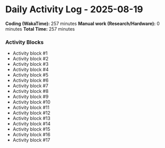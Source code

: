 # Daily Activity Log - 2025-08-19

**Coding (WakaTime):** 257 minutes
**Manual work (Research/Hardware):** 0 minutes
**Total Time:** 257 minutes

### Activity Blocks
- Activity block #1
- Activity block #2
- Activity block #3
- Activity block #4
- Activity block #5
- Activity block #6
- Activity block #7
- Activity block #8
- Activity block #9
- Activity block #10
- Activity block #11
- Activity block #12
- Activity block #13
- Activity block #14
- Activity block #15
- Activity block #16
- Activity block #17
